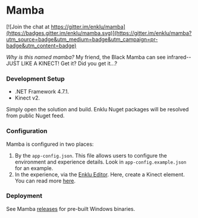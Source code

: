# Mamba

[![Join the chat at https://gitter.im/enklu/mamba](https://badges.gitter.im/enklu/mamba.svg)](https://gitter.im/enklu/mamba?utm_source=badge&utm_medium=badge&utm_campaign=pr-badge&utm_content=badge)

*Why is this named mamba?* My friend, the Black Mamba can see infrared-- JUST LIKE A KINECT! Get it? Did you get it...?


### Development Setup

* .NET Framework 4.7.1.
* Kinect v2.

Simply open the solution and build. Enklu Nuget packages will be resolved from public Nuget feed.

### Configuration

Mamba is configured in two places:

1. By the `app-config.json`. This file allows users to configure the environment and experience details. Look in `app-config.example.json` for an example.
2. In the experience, via the [Enklu Editor](https://cloud.enklu.com). Here, create a Kinect element. You can read more [here](https://enklu.helpdocs.io/article/787k2gtm13-kinect-integration).

### Deployment

See Mamba [releases](https://github.com/enklu/mamba/releases/) for pre-built Windows binaries.
